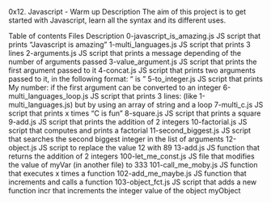 0x12. Javascript - Warm up
Description
The aim of this project is to get started with Javascript, learn all the syntax and its different uses.

Table of contents
Files	Description
0-javascript_is_amazing.js	JS script that prints “Javascript is amazing”
1-multi_languages.js	JS script that prints 3 lines
2-arguments.js	JS script that prints a message depending of the number of arguments passed
3-value_argument.js	JS script that prints the first argument passed to it
4-concat.js	JS script that prints two arguments passed to it, in the following format: “ is ”
5-to_integer.js	JS script that prints My number: if the first argument can be converted to an integer
6-multi_languages_loop.js	JS script that prints 3 lines: (like 1-multi_languages.js) but by using an array of string and a loop
7-multi_c.js	JS script that prints x times “C is fun”
8-square.js	JS script that prints a square
9-add.js	JS script that prints the addition of 2 integers
10-factorial.js	JS script that computes and prints a factorial
11-second_biggest.js	JS script that searches the second biggest integer in the list of arguments
12-object.js	JS script to replace the value 12 with 89
13-add.js	JS function that returns the addition of 2 integers
100-let_me_const.js	JS file that modifies the value of myVar (in another file) to 333
101-call_me_moby.js	JS function that executes x times a function
102-add_me_maybe.js	JS function that increments and calls a function
103-object_fct.js	JS script that adds a new function incr that increments the integer value of the object myObject

